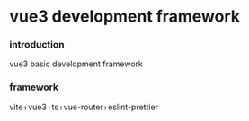 # vue3 development framework

### introduction

vue3 basic development framework

### framework

vite+vue3+ts+vue-router+eslint-prettier
